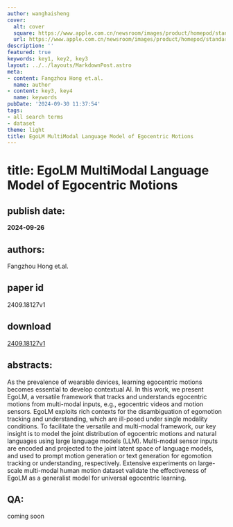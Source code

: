 ```yaml
---
author: wanghaisheng
cover:
  alt: cover
  square: https://www.apple.com.cn/newsroom/images/product/homepod/standard/Apple-HomePod-hero-230118_big.jpg.large_2x.jpg
  url: https://www.apple.com.cn/newsroom/images/product/homepod/standard/Apple-HomePod-hero-230118_big.jpg.large_2x.jpg
description: ''
featured: true
keywords: key1, key2, key3
layout: ../../layouts/MarkdownPost.astro
meta:
- content: Fangzhou Hong et.al.
  name: author
- content: key3, key4
  name: keywords
pubDate: '2024-09-30 11:37:54'
tags:
- all search terms
- dataset
theme: light
title: EgoLM MultiModal Language Model of Egocentric Motions
---
```


# title: EgoLM MultiModal Language Model of Egocentric Motions 
## publish date: 
**2024-09-26** 
## authors: 
  Fangzhou Hong et.al. 
## paper id
2409.18127v1
## download
[2409.18127v1](http://arxiv.org/abs/2409.18127v1)
## abstracts:
As the prevalence of wearable devices, learning egocentric motions becomes essential to develop contextual AI. In this work, we present EgoLM, a versatile framework that tracks and understands egocentric motions from multi-modal inputs, e.g., egocentric videos and motion sensors. EgoLM exploits rich contexts for the disambiguation of egomotion tracking and understanding, which are ill-posed under single modality conditions. To facilitate the versatile and multi-modal framework, our key insight is to model the joint distribution of egocentric motions and natural languages using large language models (LLM). Multi-modal sensor inputs are encoded and projected to the joint latent space of language models, and used to prompt motion generation or text generation for egomotion tracking or understanding, respectively. Extensive experiments on large-scale multi-modal human motion dataset validate the effectiveness of EgoLM as a generalist model for universal egocentric learning.
## QA:
coming soon
